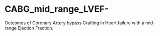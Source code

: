 # CABG_mid_range_LVEF-
Outcomes of Coronary Artery bypass Grafting in Heart failure with a mid-range Ejection Fraction. 
